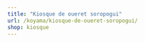 ```yaml
---
title: "Kiosque de oueret soropogui"
url: /koyama/kiosque-de-oueret-soropogui/
shop: kiosque
---
```

